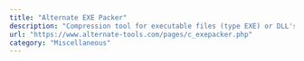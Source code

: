 ```yaml
---
title: "Alternate EXE Packer"
description: "Compression tool for executable files (type EXE) or DLL's relying on UPX 3.96."
url: "https://www.alternate-tools.com/pages/c_exepacker.php"
category: "Miscellaneous"
---
```

